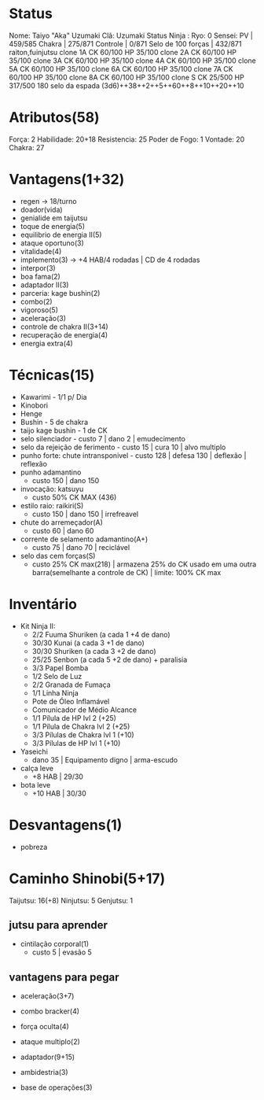 # Status
Nome: Taiyo "Aka" Uzumaki
Clã:  Uzumaki
Status Ninja : 
Ryo:  0
Sensei: 
PV | 459/585
Chakra | 275/871
Controle | 0/871
Selo de 100 forças | 432/871
raiton,fuinjutsu
clone 1A CK 60/100 HP 35/100
clone 2A CK 60/100 HP 35/100
clone 3A CK 60/100 HP 35/100
clone 4A CK 60/100 HP 35/100
clone 5A CK 60/100 HP 35/100
clone 6A CK 60/100 HP 35/100
clone 7A CK 60/100 HP 35/100
clone 8A CK 60/100 HP 35/100
clone S CK 25/500 HP 317/500
180 selo da espada
(3d6)++38++2++5++60++8++10++20++10


# Atributos(58)
Força: 2
Habilidade: 20+18
Resistencia: 25
Poder de Fogo: 1
Vontade: 20
Chakra: 27
# Vantagens(1+32)
- regen -> 18/turno
- doador(vida)
- genialide em taijutsu
- toque de energia(5)
- equilibrio de energia II(5)
- ataque oportuno(3)
- vitalidade(4)
- implemento(3) -> +4 HAB/4 rodadas | CD de 4 rodadas
- interpor(3)
- boa fama(2)
- adaptador II(3)
- parceria: kage bushin(2)
- combo(2)
- vigoroso(5)
- aceleração(3)
- controle de chakra II(3+14)
- recuperação de energia(4)
- energia extra(4)
# Técnicas(15)
- Kawarimi - 1/1 p/ Dia
- Kinobori
- Henge
- Bushin - 5 de chakra
- taijo kage bushin - 1 de CK 
- selo silenciador
	  - custo 7 | dano 2 | emudecimento
- selo da rejeição de ferimento
	  - custo 15 | cura 10 | alvo multiplo
- punho forte: chute intransponivel
	  - custo 128 | defesa 130 | deflexão | reflexão
- punho adamantino
	 - custo 150 | dano 150 
- invocação: katsuyu
	- custo 50% CK MAX (436)
- estilo raio: raikiri(S)
	 - custo 150 | dano 150 | irrefreavel
- chute do arremeçador(A)
	- custo 60 | dano 60
- corrente de selamento adamantino(A+)
	- custo 75 | dano 70 | reciclável
- selo das cem forças(S)
    - custo 25% CK max(218) | armazena 25% do CK usado em uma outra barra(semelhante a controle de CK) | limite: 100% CK max
# Inventário
- Kit Ninja II:
	- 2/2 Fuuma Shuriken (a cada 1 +4 de dano)
	- 30/30 Kunai (a cada 3 +1 de dano)
	- 30/30 Shuriken (a cada 3 +2 de dano)
	- 25/25 Senbon (a cada 5 +2 de dano) + paralisia
	- 3/3 Papel Bomba
	- 1/2 Selo de Luz
	- 2/2 Granada de Fumaça
	- 1/1 Linha Ninja
	- Pote de Óleo Inflamável
	- Comunicador de Médio Alcance
	- 1/1 Pílula de HP lvl 2 (+25)
	- 1/1 Pílula de Chakra lvl 2 (+25)
	- 3/3 Pílulas de Chakra lvl 1 (+10)
	- 3/3 Pílulas de HP lvl 1 (+10)
- Yaseichi
	- dano 35 | Equipamento digno | arma-escudo
- calça leve
	- +8 HAB | 29/30
- bota leve
	- +10 HAB | 30/30

# Desvantagens(1)
- pobreza
# Caminho Shinobi(5+17) 
Taijutsu: 16(+8)
Ninjutsu: 5
Genjutsu: 1
## jutsu para aprender
- cintilação corporal(1)
    - custo 5 | evasão 5

## vantagens para pegar
- aceleração(3+7)
- combo bracker(4)
- força oculta(4)
- ataque multiplo(2)

- adaptador(9+15)
- ambidestria(3)
- base de operações(3)